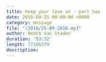 ```yaml
---
title: Keep your love on - part two
date: 2016-09-25 00:00:00 +0000
category: message
file: "/2016/25-09-2016.mp3"
author: Heath Van Staden
duration: '53:32'
length: 77106379
description: 
---
```

